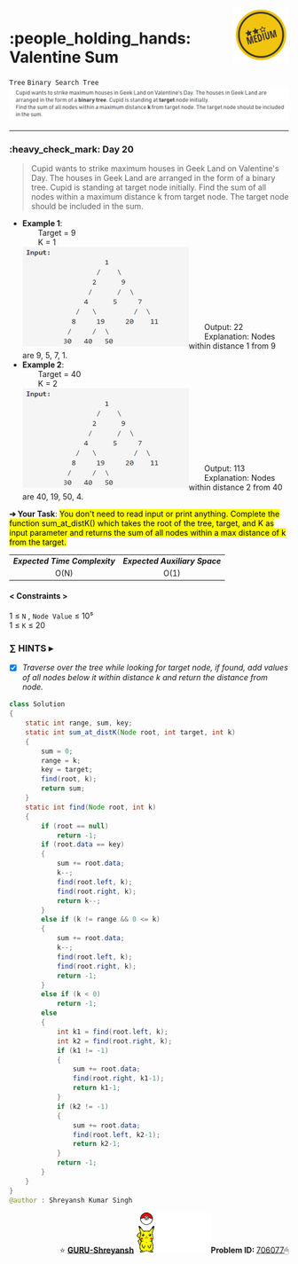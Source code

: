 <img align='right' src="https://github.com/guru-shreyansh/GeeksforGeeks-30-Days-of-Code/blob/main/!DOC!/Medium%232.png" width="100">
<h1>:people_holding_hands: Valentine Sum</h1>

`Tree`
`Binary Search Tree`
<img align='centre' src="https://github.com/guru-shreyansh/GeeksforGeeks-30-Days-of-Code/blob/main/Day%3C20%3E/D20.png">
________________________________________________________________________________________________________________________________________________________
<h3>:heavy_check_mark: Day 20</h3>
<blockquote>Cupid wants to strike maximum houses in Geek Land on Valentine's Day. The houses in Geek Land are arranged in the form of a binary tree. Cupid is standing at target node initially. Find the sum of all nodes within a maximum distance k from target node. The target node should be included in the sum.</blockquote>

* **Example 1**:<br>
&emsp;&emsp;Target = 9<br>
&emsp;&emsp;K = 1<br>
<img align='left' src="https://github.com/guru-shreyansh/GeeksforGeeks-30-Days-of-Code/blob/main/Day%3C20%3E/D20.a.png" height="180" width="300"><br><br><br><br><br><br><br><br>
&emsp;&emsp;Output: 22<br>
&emsp;&emsp;Explanation: Nodes within distance 1 from 9 are 9, 5, 7, 1.<br>
* **Example 2**:<br>
&emsp;&emsp;Target = 40<br>
&emsp;&emsp;K = 2<br>
<img align='left' src="https://github.com/guru-shreyansh/GeeksforGeeks-30-Days-of-Code/blob/main/Day%3C20%3E/D20.a.png" height="180" width="300"><br><br><br><br><br><br><br><br>
&emsp;&emsp;Output: 113<br>
&emsp;&emsp;Explanation: Nodes within distance 2 from 40 are 40, 19, 50, 4.<br>

**➔ Your Task**:
<mark>You don't need to read input or print anything. Complete the function sum_at_distK() which takes the root of the tree, target, and K  as input parameter and returns the sum of all nodes within a max distance of k from the target.</mark>

<table align="center">
      <tr><td><em><b>Expected Time Complexity</td> <td><em><b>Expected Auxiliary Space</td></tr>
      <tr><td align="center">O(N)</td> <td align="center">O(1)</td></tr>
</table>

#### < Constraints >
1  ≤ ` N ` , ` Node Value ` ≤  10⁵<br>
1  ≤ ` K ` ≤  20

###      ∑ HINTS ▸
- [x] _Traverse over the tree while looking for target node, if found, add values of all nodes below it within distance k and return the distance from node._
```java
class Solution
{
    static int range, sum, key;
    static int sum_at_distK(Node root, int target, int k)
    {
        sum = 0;
        range = k;
        key = target;
        find(root, k);
        return sum;
    }
    static int find(Node root, int k)
    {
        if (root == null)
            return -1;
        if (root.data == key)
        {
            sum += root.data;
            k--;
            find(root.left, k);
            find(root.right, k);
            return k--;
        }
        else if (k != range && 0 <= k)
        {
            sum += root.data;
            k--;
            find(root.left, k);
            find(root.right, k);
            return -1;
        }
        else if (k < 0)
            return -1;
        else
        {
            int k1 = find(root.left, k);
            int k2 = find(root.right, k);
            if (k1 != -1)
            {
                sum += root.data;
                find(root.right, k1-1);
                return k1-1;
            }
            if (k2 != -1)
            {
                sum += root.data;
                find(root.left, k2-1);
                return k2-1;
            }
            return -1;
        }
    }
}
@author : Shreyansh Kumar Singh
```
<p align="right"> ⭐️ <a href="https://github.com/GURU-Shreyansh" target="_blank"> <b>GURU-Shreyansh</b></a>
      <img src="https://github.com/guru-shreyansh/GeeksforGeeks-30-Days-of-Code/blob/main/!DOC!/GIF--Pika-Wiggles-aoydQ5HRJUAbm.gif" width="135"><b>Problem ID: </b><a href="https://practice.geeksforgeeks.org/problems/0f02fb492c69c094d94e806cba6ff8d8cd04d630/1/?track=30-DOC-day-20&batchId=320" align="left">706077</a>🖱</p>
<!--
#GURU ツ
-->
